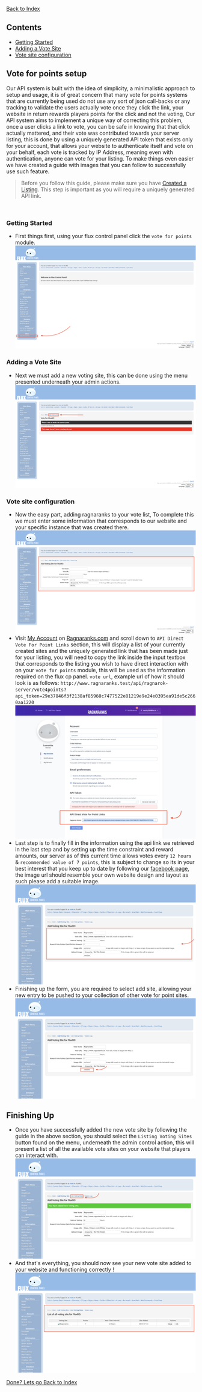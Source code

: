[Back to Index](./index.html)

## Contents
- [Getting Started]()
- [Adding a Vote Site]()
- [Vote site configuration]()

## Vote for points setup

Our API system is built with the idea of simplicity, a minimalistic approach to setup and usage, it is of great concern that many vote for points systems that are currently being used do not use any sort of json call-backs or any tracking to validate the users actually vote once they click the link, your website in return rewards players points for the click and not the voting, Our API system aims to implement a unique way of correcting this problem, once a user clicks a link to vote, you can be safe in knowing that that click actually mattered, and their vote was contributed towards your server listing, this is done by using a uniquely generated API token that exists only for your account, that allows your website to authenticate itself and vote on your behalf, each vote is tracked by IP Address, meaning even with authentication, anyone can vote for your listing. To make things even easier we have created a guide with images that you can follow to successfully use such feature.

> Before you follow this guide, please make sure you have [Created a Listing](./listing.html).
> This step is important as you will require a uniquely generated API link.

<br>

### Getting Started
- First things first, using your flux control panel click the `vote for points` module. ![alt text](./images/v4p/step1.png "Step 1: Clicking the vote for points module.")

### Adding a Vote Site
- Next we must add a new voting site, this can be done using the menu presented underneath your admin actions. ![alt text](./images/v4p/step2.png "Step 2: Select add new voting site.")

### Vote site configuration
- Now the easy part, adding ragnaranks to your vote list, To complete this we must enter some information that corresponds to our website and your specific instance that was created there. ![alt text](./images/v4p/step3.png "Step 3: Viewing the form.")
- Visit [My Account](http://www.ragnaranks.test/account) on [Ragnaranks.com](http://www.ragnaranks.com) and scroll down to `API Direct Vote For Point Links` section, this will display a list of your currently created sites and the uniquely generated link that has been made just for your listing, you will need to copy the link inside the input textbox that corresponds to the listing you wish to have direct interaction with on your `vote for points` module, this will be used as the information required on the flux cp panel. `vote url`, example url of how it should look is as follows: `http://www.ragnaranks.test/api/ragnarok-server/vote4points?api_token=29e37846f3f2138af85960c7477522e81219e9e24e0395ea91de5c2660aa1220` ![alt text](./images/v4p/step5.png "Step 5: Grabbing your vote for points api link.")
- Last step is to finally fill in the information using the api link we retrieved in the last step and by setting up the time constraint and reward amounts, our server as of this current time allows votes every `12 hours` & `recommended value of 7 points`, this is subject to change so its in your best interest that you keep up to date by following our [facebook page](https://www.facebook.com/ragnaranks/), the image url should resemble your own website design and layout as such please add a suitable image. ![alt text](./images/v4p/step6.png "Step 6: Filling out the form.")
- Finishing up the form, you are required to select add site, allowing your new entry to be pushed to your collection of other vote for point sites. ![alt text](./images/v4p/step7.png "Step 7: Click the add site button to finish.")

## Finishing Up
- Once you have successfully added the new vote site by following the guide in the above section, you should select the `Listing Voting Sites` button found on the menu, underneath the admin control action, this will present a list of all the available vote sites on your website that players can interact with. ![alt text](./images/v4p/step8.png "Step 8: Click Listing Voting sites to see your new listing.")
- And that's everything, you should now see your new vote site added to your website and functioning correctly ! ![alt text](./images/v4p/step9.png "Step 9: Verifying the finalised new vote site.")

[Done? Lets go Back to Index](./index.html)